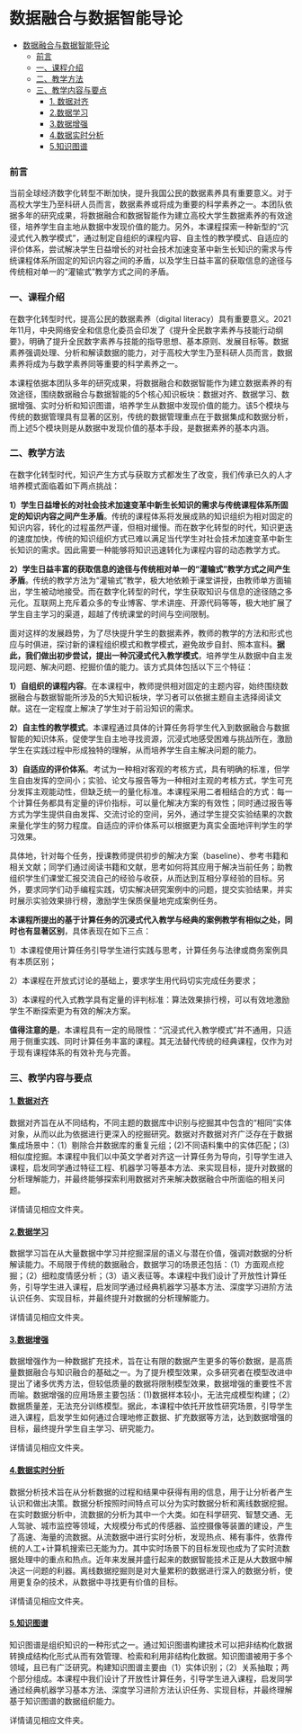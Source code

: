 # 数据融合与数据智能导论

- [数据融合与数据智能导论](#数据融合与数据智能导论)
    - [前言](#前言)
    - [一、课程介绍](#一课程介绍)
    - [二、教学方法](#二教学方法)
    - [三、教学内容与要点](#三教学内容与要点)
      - [1. 数据对齐](#1-数据对齐)
      - [2.数据学习](#2数据学习)
      - [3.数据增强](#3数据增强)
      - [4.数据实时分析](#4数据实时分析)
      - [5.知识图谱](#5知识图谱)

### 前言

当前全球经济数字化转型不断加快，提升我国公民的数据素养具有重要意义。对于高校大学生乃至科研人员而言，数据素养或将成为重要的科学素养之一。本团队依据多年的研究成果，将数据融合和数据智能作为建立高校大学生数据素养的有效途径，培养学生自主地从数据中发现价值的能力。另外，本课程探索一种新型的“沉浸式代入教学模式”，通过制定自组织的课程内容、自主性的教学模式、自适应的评价体系，尝试解决学生日益增长的对社会技术加速变革中新生长知识的需求与传统课程体系所固定的知识内容之间的矛盾，以及学生日益丰富的获取信息的途径与传统相对单一的“灌输式”教学方式之间的矛盾。



### 一、课程介绍

在数字化转型时代，提高公民的数据素养（digital literacy）具有重要意义。2021年11月，中央网络安全和信息化委员会印发了《提升全民数字素养与技能行动纲要》，明确了提升全民数字素养与技能的指导思想、基本原则、发展目标等。数据素养强调处理、分析和解读数据的能力，对于高校大学生乃至科研人员而言，数据素养将成为与数学素养同等重要的科学素养之一。

本课程依据本团队多年的研究成果，将数据融合和数据智能作为建立数据素养的有效途径，围绕数据融合与数据智能的5个核心知识板块：数据对齐、数据学习、数据增强、实时分析和知识图谱，培养学生从数据中发现价值的能力。该5个模块与传统的数据管理具有显著的区别，传统的数据管理重点在于数据集成和数据分析，而上述5个模块则是从数据中发现价值的基本手段，是数据素养的基本内涵。



### 二、教学方法

在数字化转型时代，知识产生方式与获取方式都发生了改变，我们传承已久的人才培养模式面临着如下两点挑战：

**1）学生日益增长的对社会技术加速变革中新生长知识的需求与传统课程体系所固定的知识内容之间产生矛盾**。传统的课程体系将发展成熟的知识组织为相对固定的知识内容，转化的过程虽然严谨，但相对缓慢。而在数字化转型的时代，知识更迭的速度加快，传统的知识组织方式已难以满足当代学生对社会技术加速变革中新生长知识的需求。因此需要一种能够将知识迅速转化为课程内容的动态教学方式。

**2）学生日益丰富的获取信息的途径与传统相对单一的“灌输式”教学方式之间产生矛盾**。传统的教学方法为“灌输式”教学，极大地依赖于课堂讲授，由教师单方面输出，学生被动地接受。而在数字化转型的时代，学生获取知识与信息的途径随之多元化。互联网上充斥着众多的专业博客、学术讲座、开源代码等等，极大地扩展了学生自主学习的渠道，超越了传统课堂的时间与空间限制。



面对这样的发展趋势，为了尽快提升学生的数据素养，教师的教学的方法和形式也应与时俱进，探讨新的课程组织模式和教学模式，避免故步自封、照本宣科。**据此，我们做出初步尝试，提出一种沉浸式代入教学模式**，培养学生从数据中自主发现问题、解决问题、挖掘价值的能力。该方式具体包括以下三个特征：

**1）自组织的课程内容**。在本课程中，教师提供相对固定的主题内容，始终围绕数据融合与数据智能所涉及的5大知识板块，学习者可以依据主题自主选择阅读文献。这在一定程度上解决了学生对于前沿知识的需求。

**2）自主性的教学模式**。本课程通过具体的计算任务将学生代入到数据融合与数据智能的知识体系，促使学生自主地寻找资源，沉浸式地感受困难与挑战所在，激励学生在实践过程中形成独特的理解，从而培养学生自主解决问题的能力。

**3）自适应的评价体系**。考试为一种相对客观的考核方式，具有明确的标准，但学生自由发挥的空间小；实验、论文与报告等为一种相对主观的考核方式，学生可充分发挥主观能动性，但缺乏统一的量化标准。本课程采用二者相结合的方式：每一个计算任务都具有定量的评价指标，可以量化解决方案的有效性；同时通过报告等方式为学生提供自由发挥、交流讨论的空间，另外，通过学生提交实验结果的次数来量化学生的努力程度。自适应的评价体系可以根据更为真实全面地评判学生的学习效果。



具体地，针对每个任务，授课教师提供初步的解决方案（baseline）、参考书籍和相关文献；同学们通过阅读书籍和文献，思考如何将其应用于解决当前任务；助教组织学生们课堂汇报交流自己的经验与收获，从而达到互相分享经验的目标。另外，要求同学们动手编程实践，切实解决研究案例中的问题，提交实验结果，并实时展示实验效果排行榜，激励学生保质保量地完成案例任务。



**本课程所提出的基于计算任务的沉浸式代入教学与经典的案例教学有相似之处，同时也有显著区别**，具体表现在如下三点：

1）本课程使用计算任务引导学生进行实践与思考，计算任务与法律或商务案例具有本质区别；

2）本课程在开放式讨论的基础上，要求学生用代码切实完成任务要求；

3）本课程的代入式教学具有定量的评判标准：算法效果排行榜，可以有效地激励学生不断探索更为有效的解决方案。



**值得注意的是**，本课程具有一定的局限性：“沉浸式代入教学模式”并不通用，只适用于侧重实践、同时计算任务丰富的课程。其无法替代传统的经典课程，仅作为对于现有课程体系的有效补充与完善。



### 三、教学内容与要点

#### [1. 数据对齐]()

数据对齐旨在从不同结构，不同主题的数据库中识别与挖掘其中包含的“相同”实体对象，从而以此为依据进行更深入的挖掘研究。数据对齐数据对齐广泛存在于数据集成场景中：（1）剔除合并数据库的重复元组；(2)不同语料集中的实体匹配；(3)相似度挖掘。本课程中我们以中英文学者对齐这一计算任务为导向，引导学生进入课程，启发同学通过特征工程、机器学习等基本方法、来实现目标，提升对数据的分析理解能力，并最终能够探索利用数据对齐来解决数据融合中所面临的相关问题。

详情请见相应文件夹。

#### [2.数据学习]()

数据学习旨在从大量数据中学习并挖掘深层的语义与潜在价值，强调对数据的分析解读能力。不局限于传统的数据融合，数据学习的场景还包括：（1）方面观点挖掘；（2）细粒度情感分析；（3）语义表征等。本课程中我们设计了开放性计算任务，引导学生进入课程，启发同学通过经典机器学习基本方法、深度学习进阶方法认识任务、实现目标，并最终提升对数据的分析理解能力。

详情请见相应文件夹。

#### [3.数据增强](https://github.com/wamdmlab/Substituted_Learning/tree/main/%E6%95%B0%E6%8D%AE%E5%A2%9E%E5%BC%BA)

数据增强作为一种数据扩充技术，旨在让有限的数据产生更多的等价数据，是高质量数据融合与知识融合的基础之一。为了提升模型效果，众多研究者在模型改进中提出了诸多优秀方法，但较低质量的数据将限制模型效果，数据增强的重要性不言而喻。数据增强的应用场景主要包括：(1)数据样本较小，无法完成模型构建；（2）数据质量差，无法充分训练模型。据此，本课程中依托开放性研究场景，引导学生进入课程，启发学生如何通过合理地修正数据、扩充数据等方法，达到数据增强的目标，最终提升学生自主学习、研究能力。

详情请见相应文件夹。

#### [4.数据实时分析](https://github.com/wamdmlab/Substituted_Learning/tree/main/%E6%95%B0%E6%8D%AE%E5%AE%9E%E6%97%B6%E5%88%86%E6%9E%90)

数据分析技术旨在从分析数据的过程和结果中获得有用的信息，用于让分析者产生认识和做出决策。数据分析按照时间特点可以分为实时数据分析和离线数据挖掘。在实时数据分析中，流数据的分析为其中一个大类。如在科学研究、智慧交通、无人驾驶、城市监控等领域，大规模分布式的传感器、监控摄像等装置的建设，产生了高速、海量的流数据。从流数据中进行实时分析，发现热点、稀有事件，依靠传统的人工+计算机搜索已无能为力。其中实时场景下的目标发现也成为了实时流数据处理中的重点和热点。近年来发展并盛行起来的数据智能技术正是从大数据中解决这一问题的利器。离线数据挖掘则是对大量累积的数据进行深入的数据分析，使用更复杂的技术，从数据中寻找更有价值的目标。

详情请见相应文件夹。

#### [5.知识图谱](https://github.com/wamdmlab/Substituted_Learning/tree/main/%E7%9F%A5%E8%AF%86%E5%9B%BE%E8%B0%B1)

知识图谱是组织知识的一种形式之一。通过知识图谱构建技术可以把非结构化数据转换成结构化形式从而有效管理、检索和利用非结构化数据。知识图谱被用于多个领域，且已有广泛研究。构建知识图谱主要由（1）实体识别；（2）关系抽取；两个部分组成。本课程中我们设计了开放性计算任务，引导学生进入课程，启发同学通过经典机器学习基本方法、深度学习进阶方法认识任务、实现目标，并最终理解基于知识图谱的数据组织能力。

详情请见相应文件夹。